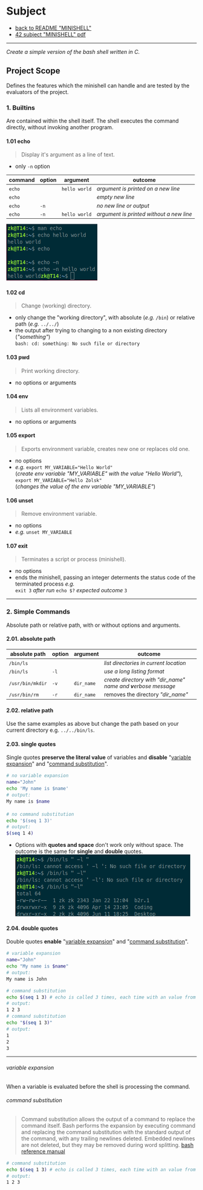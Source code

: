 # Subject

- [back to README "MINISHELL"](../README.md)  
- [42 subject "MINISHELL" pdf](minishell.pdf)
---
*Create a simple version of the bash shell written in C.*

## Project Scope
Defines the features which the minishell can handle and are tested by the evaluators of the project.

### 1. Builtins
Are contained within the shell itself. The shell executes the command directly, without invoking another program.
#### 1.01 echo
> Display it's argument as a line of text.
- only `-n` option

|command|option|argument|outcome|
|---|---|---|---|
|`echo`||`hello world`|*argument is printed on a new line*|
|`echo`|||*empty new line*|
|`echo`|`-n`||*no new line or output*|
|`echo`|`-n`|`hello world`|*argument is printed without a new line*|

![cmd echo](img/cmd_echo.png)

#### 1.02 cd
> Change (working) directory.
- only change the "working directory", with absolute (*e.g.* `/bin`) or relative path (*e.g.* `../../`)
- the output after trying to changing to a non existing directory (*"something"*)  
`bash: cd: something: No such file or directory`

#### 1.03 pwd
> Print working directory.
- no options or arguments

#### 1.04 env
> Lists all environment variables.
- no options or arguments

#### 1.05 export
> Exports environment variable, creates new one or replaces old one.
- no options
- *e.g.* `export MY_VARIABLE="Hello World"`  
(*create env variable "MY_VARIABLE" with the value "Hello World"*),  
`export MY_VARIABLE="Hello Zolsk"`  
(*changes the value of the env variable "MY_VARIABLE"*)

#### 1.06 unset
> Remove environment variable.
- no options
- *e.g.* `unset MY_VARIABLE`

#### 1.07 exit
> Terminates a script or process (minishell).
- no options
- ends the minishell, passing an integer determents the status code of the terminated process *e.g.*  
`exit 3` *after run* `echo $?` *expected outcome* `3`

---
### 2. Simple Commands
Absolute path or relative path, with or without options and arguments.
#### 2.01. absolute path
|absolute path|option|argument|outcome|
|---|---|---|---|
|`/bin/ls`|||*list directories in current location*|
|`/bin/ls`|`-l`||*use a long listing format*|
|`/usr/bin/mkdir`|`-v`|`dir_name`|*create directory with "dir_name" name and **v**erbose message*|
|`/usr/bin/rm`|`-r`|`dir_name`|removes the directory *"dir_name"*|  

#### 2.02. relative path
Use the same examples as above but change the path based on your current directory e.g. `../../bin/ls`.

#### 2.03. single quotes
Single quotes **preserve the literal value** of variables and **disable** "[variable expansion](#variable-expansion)" and "[command substitution](#command-substitution)".

```bash
# no variable expansion
name="John"
echo 'My name is $name'
# output:
My name is $name

# no command substitution
echo '$(seq 1 3)'
# output:
$(seq 1 4)
```
- Options with **quotes and space** don't work only without space. The outcome is the same for **single** and **double** quotes.
![double quotes](img/double_quote.png)

#### 2.04. double quotes
Double quotes **enable** "[variable expansion](#variable-expansion)" and "[command substitution](#command-substitution)".
```bash
# variable expansion
name="John"
echo "My name is $name"
# output:
My name is John
```
```bash
# command substitution
echo $(seq 1 3) # echo is called 3 times, each time with an value from 1 to 3
# output:
1 2 3
# command substitution
echo "$(seq 1 3)"
# output:
1
2
3
```

---
###### variable expansion
When a variable is evaluated before the shell is processing the command.

###### command substitution
>Command substitution allows the output of a command to replace the command itself. Bash performs the expansion by executing command and replacing the command substitution with the standard output of the command, with any trailing newlines deleted. Embedded newlines are not deleted, but they may be removed during word splitting. [bash reference manual](https://www.gnu.org/savannah-checkouts/gnu/bash/manual/bash.html#Command-Substitution)
```bash
# command substitution
echo $(seq 1 3) # echo is called 3 times, each time with an value from 1 to 3
# output:
1 2 3
```
